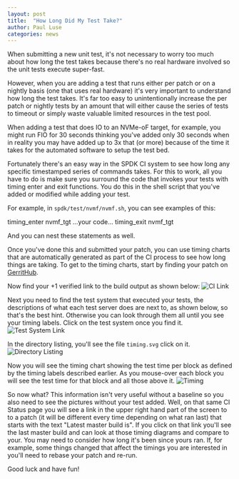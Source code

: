 ```yaml
---
layout: post
title:  "How Long Did My Test Take?"
author: Paul Luse
categories: news
---
```


When submitting a new unit test, it's not necessary to worry too much
about how long the test takes because there's no real hardware involved
so the unit tests execute super-fast.

However, when you are adding a test that runs either per patch or on a
nightly basis (one that uses real hardware) it's very important to understand
how long the test takes.  It's far too easy to unintentionally increase
the per patch or nightly tests by an amount that will either cause the
series of tests to timeout or simply waste valuable limited resources in
the test pool.

When adding a test that does IO to an NVMe-oF target, for example, you might
run FIO for 30 seconds thinking you've added only 30 seconds when in reality
you may have added up to 3x that (or more) because of the time it takes for
the automated software to setup the test bed.

Fortunately there's an easy way in the SPDK CI system to see how long any
specific timestamped series of commands takes.  For this to work, all you
have to do is make sure you surround the code that invokes your tests with
timing enter and exit functions. You do this in the shell script that you've
added or modified while adding your test.

For example, in `spdk/test/nvmf/nvmf.sh`, you can see examples of this:

timing_enter nvmf_tgt
...your code...
timing_exit nvmf_tgt

And you can nest these statements as well.

Once you've done this and submitted your patch, you can use timing charts
that are automatically generated as part of the CI process to see how long
things are taking.  To get to the timing charts, start by finding your patch
on [GerritHub](https://review.gerrithub.io/#/q/project:spdk/spdk+status:open).

Now find your +1 verified link to the build output as shown below:
![CI Link](../../../../../img/blog/plus_1.jpg "CI Link")

Next you need to find the test system that executed your tests, the descriptions
of what each test server does are next to, as shown below, so that's the best
hint. Otherwise you can look through them all until you see your timing labels.
Click on the test system once you find it.
![Test System Link](../../../../../img/blog/test_system.jpg "Test System Link")

In the directory listing, you'll see the file `timing.svg` click on it.
![Directory Listing](../../../../../img/blog/dir_list.jpg "Directory Listing")

Now you will see the timing chart showing the test time per block as defined
by the timing labels described earlier. As you mouse-over each block you will
see the test time for that block and all those above it.
![Timing](../../../../../img/blog/timing.jpg "Timing")

So now what? This information isn't very useful without a baseline so you also
need to see the pictures without your test added. Well, on that same CI Status
page you will see a link in the upper right hand part of the screen to to a patch
(it will be different every time depending on what ran last) that starts with
the text "Latest master build is". If you click on that link you'll see the last
master build and can look at those timing diagrams and compare to your. You may
need to consider how long it's been since yours ran. If, for example, some things
changed that affect the timings you are interested in you'll need to rebase your
patch and re-run.

Good luck and have fun!
